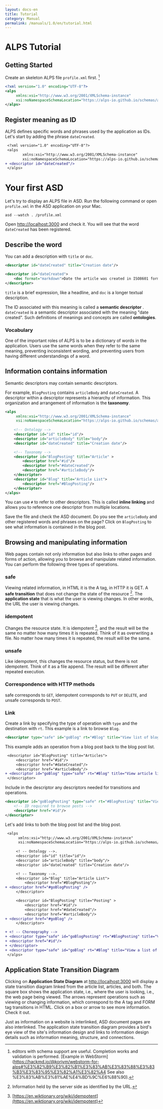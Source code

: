 ```yaml
---
layout: docs-en
title: Tutorial
category: Manual
permalink: /manuals/1.0/en/tutorial.html
---
```

# ALPS Tutorial

## Getting Started
Create an skeleton ALPS file `profile.xml` first. [^webstorm]

```xml
<?xml version="1.0" encoding="UTF-8"?>
<alps
     xmlns:xsi="http://www.w3.org/2001/XMLSchema-instance"
     xsi:noNamespaceSchemaLocation="https://alps-io.github.io/schemas/alps.xsd">
</alps>
```


[^webstorm]: editors with schema support are useful. Completion works and validation is performed. [Example in WebStorm](https://hackmd.io/@koriym/webstorm-for-alps#%E3%82%B9%E3%82%B1%E3%83%AB%E3%83%88%E3%83%B3%E3%83%95%E3%82%A1%E3%82%A4 See also %E3%83%AB%E3%81%AE%E4%BD%9C%E6%88%90).


## Register meaning as ID

ALPS defines specific words and phrases used by the application as IDs. Let's start by adding the phrase `dateCreated`.

```diff
 <?xml version="1.0" encoding="UTF-8"?>
 <alps
        xmlns:xsi="http://www.w3.org/2001/XMLSchema-instance"
        xsi:noNamespaceSchemaLocation="https://alps-io.github.io/schemas/alps.xsd">
+ <descriptor id="dateCreated"/>
 </alps>
```

# Your first ASD

Let's try to display an ALPS file in ASD. Run the following command or open `profile.xml` in the ASD application on your Mac.

```
asd --watch . /profile.xml 
```

Open [http://localhost:3000](http://localhost:3000) and check it. You will see that the word `dateCreated` has been registered.

## Describe the word

You can add a description with ``title`` or ``doc``.

```xml
<descriptor id="dateCreated" title="Creation date"/>
```

```xml
<descriptor id="dateCreated">
    <doc format="markdown">Date the article was created in ISO8601 format</doc>.
</descriptor>
```

`title` is a brief expression, like a headline, and `doc` is a longer textual description.

The ID associated with this meaning is called a **semantic descriptor** . `dateCreated` is a semantic descriptor associated with the meaning "date created". Such definitions of meanings and concepts are called **ontologies**.

### Vocabulary

One of the important roles of ALPS is to be a dictionary of words in the application. Users use the same words when they refer to the same meaning, preventing inconsistent wording, and preventing users from having different understandings of a word.

## Information contains information

Semantic descriptors may contain semantic descriptors.

For example, `BlogPosting` contains `articleBody` and `dateCreated`. A descriptor within a descriptor represents a hierarchy of information. This organization and arrangement of information is the **taxonomy**.


```xml
<alps
     xmlns:xsi="http://www.w3.org/2001/XMLSchema-instance"
     xsi:noNamespaceSchemaLocation="https://alps-io.github.io/schemas/alps.xsd">
     
    <!-- Ontology -->
    <descriptor id="id" title="id"/>
    <descriptor id="articleBody" title="body"/>
    <descriptor id="dateCreated" title="Creation date"/>

    <!-- Taxonomy -->
    <descriptor id="BlogPosting" title="Article" >
        <descriptor href="#id"/>
        <descriptor href="#dateCreated"/>
        <descriptor href="#articleBody"/>
    </descriptor>
    <descriptor id="Blog" title="Article List">
        <descriptor href="#BlogPosting"/>
    </descriptor>
</alps>
```

You can use `#` to refer to other descriptors. This is called **inline linking** and allows you to reference one descriptor from multiple locations.

Save the file and check the ASD document.
Do you see the `articleBody` and other registered words and phrases on the page? Click on `BlogPosting` to see what information is contained in the blog post.

## Browsing and manipulating information

Web pages contain not only information but also links to other pages and forms of action, allowing you to browse and manipulate related information. You can perform the following three types of operations.

### safe

Viewing related information, in HTML it is the A tag, in HTTP it is GET. A **safe transition** that does not change the state of the resource [^resource_state]. The **application state** that is what the user is viewing changes. In other words, the URL the user is viewing changes.

[^resource_state]: Information held by the server side as identified by the URL.

### idempotent

Changes the resource state. It is idempotent [^idempotent], and the result will be the same no matter how many times it is repeated. Think of it as overwriting a file. No matter how many times it is repeated, the result will be the same.

[^idempotent]: [https://en.wiktionary.org/wiki/idempotent](https://en.wiktionary.org/wiki/idempotent)

### unsafe

Like idempotent, this changes the resource status, but there is not idempotent. Think of it as a file append. The result will be different after repeated execution.

### Correspondence with HTTP methods

safe corresponds to `GET`, idempotent corresponds to `PUT` or `DELETE`, and unsafe corresponds to `POST`.


### Link

Create a link by specifying the type of operation with `type` and the destination with `rt`.
This example is a link to browse `Blog`.

```xml
<descriptor type="safe" id="goBlog" rt="#Blog" title="View list of blog posts" />
```

This example adds an operation from a blog post back to the blog post list.

```diff
 <descriptor id="BlogPosting" title="Articles">
     <descriptor href="#id"/>
     <descriptor href="#dateCreated"/>
     <descriptor href="#articleBody"/>
+ <descriptor id="goBlog" type="safe" rt="#Blog" title="View article list"/>
 </descriptor>
```

Include in the descriptor any descriptors needed for transitions and operations.

```xml
<descriptor id="goBlogPosting" type="safe" rt="#BlogPosting" title="View posts">
    <!-- ID required to browse posts -->
    <descriptor href="#id"/>
</descriptor>
````

Let's add links to both the blog post list and the blog post.

```diff
 <alps
      xmlns:xsi="http://www.w3.org/2001/XMLSchema-instance"
      xsi:noNamespaceSchemaLocation="https://alps-io.github.io/schemas/alps.xsd">
     
     <! -- Ontology -->.
     <descriptor id="id" title="id"/>
     <descriptor id="articleBody" title="body"/>
     <descriptor id="dateCreated" title="Creation date"/>

     <! -- Taxonomy -->.
     <descriptor id="Blog" title="Article List">
         <descriptor href="#BlogPosting"/>
+ <descriptor href="#goBlogPosting" />
     </descriptor>

     <descriptor id="BlogPosting" title="Posting" >
         <descriptor href="#id"/>
         <descriptor href="#dateCreated"/>
         <descriptor href="#articleBody"/>
+ <descriptor href="#goBlog" />
     </descriptor>

+ <! -- Choreography -->
+ <descriptor type="safe" id="goBlogPosting" rt="#BlogPosting" title="View Blog Posts">
+ <descriptor href="#id"/>
+ </descriptor>
+ <descriptor type="safe" id="goBlog" rt="#Blog" title="View a list of blog posts" />
 </alps>
```

## Application State Transition Diagram

Clicking on **Application State Diagram** at [http://localhost:3000](http://localhost:3000) will display a state transition diagram linked from the article list, articles, and both.
The square box shows the application state, i.e., where the user is looking, i.e., the web page being viewed.
The arrows represent operations such as viewing or changing information, which correspond to the A tag and FORM tag transitions in HTML.
Click on a box or arrow to see more information. Check it out.

Just as information on a website is interlinked, ASD document pages are also interlinked. The application state transition diagram provides a bird's eye view of the site's information design and links to information design details such as information meaning, structure, and connections.
